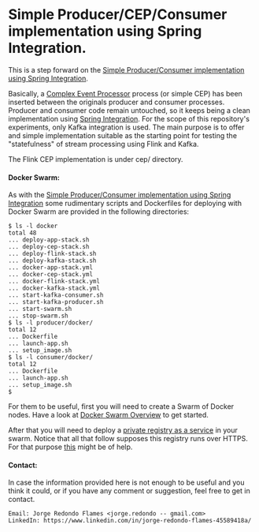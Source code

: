 # Simple Producer/CEP/Consumer implementation using Spring Integration.

This is a step forward on the [Simple Producer/Consumer implementation using Spring Integration](https://github.com/jredondo/spring-integration-producer-consumer).

Basically, a [Complex Event Processor](https://en.wikipedia.org/wiki/Complex_event_processing) process (or simple CEP) has been inserted between the originals producer and consumer processes.  
Producer and consumer code remain untouched, so it keeps being a clean implementation using [Spring Integration](https://docs.spring.io/spring-integration/reference/html/overview.html). 
For the scope of this repository's experiments, only Kafka integration is used. 
The main purpose is to offer and simple implementation suitable as the starting point for testing the "statefulness" of stream processing using Flink and Kafka.  

The Flink CEP implementation is under cep/ directory.  

#### Docker Swarm:

As with the [Simple Producer/Consumer implementation using Spring Integration](https://github.com/jredondo/spring-integration-producer-consumer) some rudimentary scripts and Dockerfiles for deploying with Docker Swarm are provided in the following directories: 

```
$ ls -l docker 
total 48
... deploy-app-stack.sh
... deploy-cep-stack.sh
... deploy-flink-stack.sh
... deploy-kafka-stack.sh
... docker-app-stack.yml
... docker-cep-stack.yml
... docker-flink-stack.yml
... docker-kafka-stack.yml
... start-kafka-consumer.sh
... start-kafka-producer.sh
... start-swarm.sh
... stop-swarm.sh
$ ls -l producer/docker/
total 12
... Dockerfile
... launch-app.sh
... setup_image.sh
$ ls -l consumer/docker/
total 12
... Dockerfile
... launch-app.sh
... setup_image.sh
$
```

For them to be useful, first you will need to create a Swarm of Docker nodes. 
Have a look at [Docker Swarm Overview](https://docs.docker.com/engine/swarm/) to get started.

After that you will need to deploy a [private registry as a service](https://docs.docker.com/registry/deploying/#run-the-registry-as-a-service) 
in your swarm. Notice that all that follow supposes this registry runs over HTTPS. For that purpose [this](https://github.com/docker/distribution/issues/948) might be of help.

#### Contact:

In case the information provided here is not enough to be useful and you think it could, or if you have any comment or suggestion, 
feel free to get in contact.
``` 
Email: Jorge Redondo Flames <jorge.redondo -- gmail.com> 
LinkedIn: https://www.linkedin.com/in/jorge-redondo-flames-45589418a/
``` 

